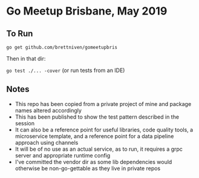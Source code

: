 # Go Meetup Brisbane, May 2019

## To Run

```go get github.com/brettniven/gomeetupbris```

Then in that dir:

```go test ./... -cover``` (or run tests from an IDE)

## Notes
 * This repo has been copied from a private project of mine and package names altered accordingly
 * This has been published to show the test pattern described in the session
 * It can also be a reference point for useful libraries, code quality tools, a microservice template, and a reference point for a data pipeline approach using channels 
 * It will be of no use as an actual service, as to run, it requires a grpc server and appropriate runtime config
 * I've committed the vendor dir as some lib dependencies would otherwise be non-go-gettable as they live in private repos

